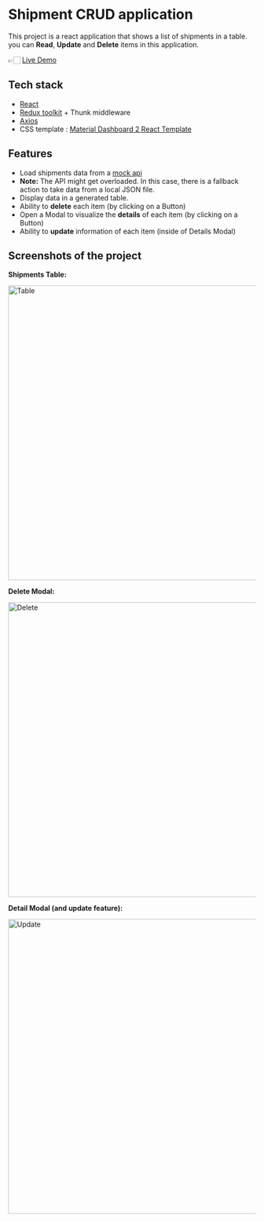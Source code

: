 # Shipment CRUD application

This project is a react application that shows a list of shipments in a table. you can **Read**, **Update** and **Delete** items in this application.

 👉🏻 [Live Demo](https://shipments-crud.vercel.app/)


## Tech stack
- [React](https://react.dev/) 
- [Redux toolkit](https://redux-toolkit.js.org/) + Thunk middleware
- [Axios](https://axios-http.com/)
- CSS template : [Material Dashboard 2 React Template](https://www.creative-tim.com/product/material-dashboard-react)

## Features
- Load shipments data from a [mock api](https://my.api.mockaroo.com/shipments.json?key=5e0b62d0)
- **Note:** The API might get overloaded. In this case, there is a fallback action to take data from a local JSON file.
- Display data in a generated table.
- Ability to **delete** each item (by clicking on a Button)
- Open a Modal to visualize the **details** of each item (by clicking on a Button)
- Ability to **update** information of each item (inside of Details Modal)

## Screenshots of the project

**Shipments Table:** 

<img width="600" alt="Table" src="https://github.com/sepidsoroush/shipments-CRUD/assets/105380339/7b77403d-a26c-48c9-8058-0b8abbec5a20">


**Delete Modal:** 

<img width="600" alt="Delete" src="https://github.com/sepidsoroush/shipments-CRUD/assets/105380339/72119a0d-648f-4cb7-b6e9-596b80a6f1f6">


**Detail Modal (and update feature):** 

<img width="600" alt="Update" src="https://github.com/sepidsoroush/shipments-CRUD/assets/105380339/3d2348f5-b191-48b6-a711-5bc294cae324">

